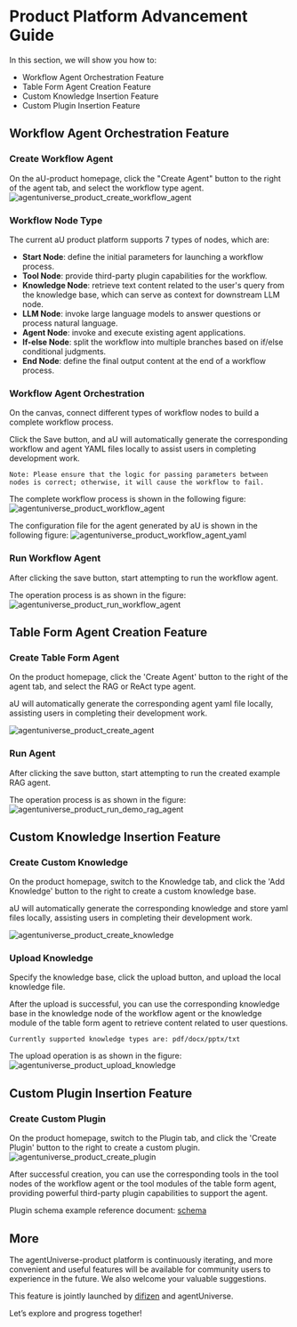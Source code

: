 # Product Platform Advancement Guide
In this section, we will show you how to:
* Workflow Agent Orchestration Feature
* Table Form Agent Creation Feature
* Custom Knowledge Insertion Feature
* Custom Plugin Insertion Feature

## Workflow Agent Orchestration Feature

### Create Workflow Agent
On the aU-product homepage, click the "Create Agent" button to the right of the agent tab, and select the workflow type agent.
![agentuniverse_product_create_workflow_agent](../_picture/create_workflow_agent.png)

### Workflow Node Type
The current aU product platform supports 7 types of nodes, which are:
- **Start Node**: define the initial parameters for launching a workflow process.
- **Tool Node**: provide third-party plugin capabilities for the workflow.
- **Knowledge Node**: retrieve text content related to the user's query from the knowledge base, which can serve as context for downstream LLM node.
- **LLM Node**: invoke large language models to answer questions or process natural language.
- **Agent Node**: invoke and execute existing agent applications.
- **If-else Node**: split the workflow into multiple branches based on if/else conditional judgments.
- **End Node**: define the final output content at the end of a workflow process.

### Workflow Agent Orchestration
On the canvas, connect different types of workflow nodes to build a complete workflow process.

Click the Save button, and aU will automatically generate the corresponding workflow and agent YAML files locally to assist users in completing development work.

``` text
Note: Please ensure that the logic for passing parameters between nodes is correct; otherwise, it will cause the workflow to fail.
```

The complete workflow process is shown in the following figure:
![agentuniverse_product_workflow_agent](../_picture/workflow_agent.png)

The configuration file for the agent generated by aU is shown in the following figure:
![agentuniverse_product_workflow_agent_yaml](../_picture/workflow_agent_yaml.png)

### Run Workflow Agent
After clicking the save button, start attempting to run the workflow agent.

The operation process is as shown in the figure:
![agentuniverse_product_run_workflow_agent](../_picture/run_workflow_agent.png)


## Table Form Agent Creation Feature
### Create Table Form Agent
On the product homepage, click the 'Create Agent' button to the right of the agent tab, and select the RAG or ReAct type agent.

aU will automatically generate the corresponding agent yaml file locally, assisting users in completing their development work.

![agentuniverse_product_create_agent](../_picture/create_agent.png)

### Run Agent
After clicking the save button, start attempting to run the created example RAG agent.

The operation process is as shown in the figure:
![agentuniverse_product_run_demo_rag_agent](../_picture/run_demo_rag_agent.png)

## Custom Knowledge Insertion Feature
### Create Custom Knowledge
On the product homepage, switch to the Knowledge tab, and click the 'Add Knowledge' button to the right to create a custom knowledge base.

aU will automatically generate the corresponding knowledge and store yaml files locally, assisting users in completing their development work.

![agentuniverse_product_create_knowledge](../_picture/create_knowledge.png)

### Upload Knowledge
Specify the knowledge base, click the upload button, and upload the local knowledge file.

After the upload is successful, you can use the corresponding knowledge base in the knowledge node of the workflow agent or the knowledge module of the table form agent to retrieve content related to user questions.

```text
Currently supported knowledge types are: pdf/docx/pptx/txt
```
The upload operation is as shown in the figure:
![agentuniverse_product_upload_knowledge](../_picture/upload_knowledge.png)

## Custom Plugin Insertion Feature
### Create Custom Plugin
On the product homepage, switch to the Plugin tab, and click the 'Create Plugin' button to the right to create a custom plugin.
![agentuniverse_product_create_plugin](../_picture/create_plugin.png)

After successful creation, you can use the corresponding tools in the tool nodes of the workflow agent or the tool modules of the table form agent, providing powerful third-party plugin capabilities to support the agent.

Plugin schema example reference document: [schema](https://openai.xiniushu.com/docs/plugins/examples)

## More
The agentUniverse-product platform is continuously iterating, and more convenient and useful features will be available for community users to experience in the future. We also welcome your valuable suggestions.

This feature is jointly launched by [difizen](https://github.com/difizen/magent) and agentUniverse.

Let’s explore and progress together!